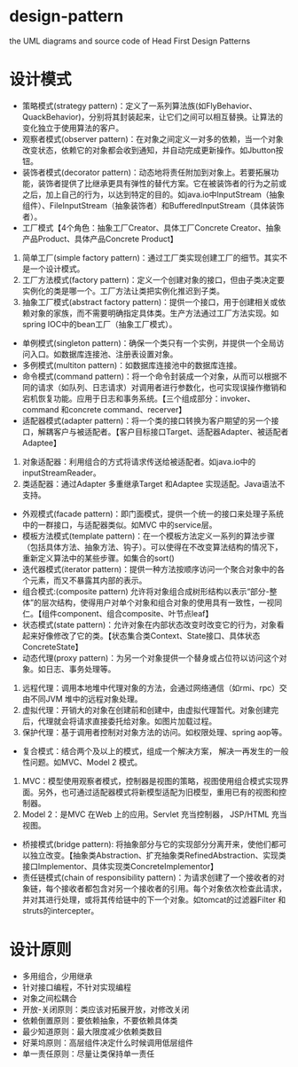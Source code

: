 # design-pattern
the UML diagrams and source code of Head First Design Patterns

# 设计模式
- 策略模式(strategy pattern)：定义了一系列算法族(如FlyBehavior、QuackBehavior)，分别将其封装起来，让它们之间可以相互替换。让算法的变化独立于使用算法的客户。
- 观察者模式(observer pattern)：在对象之间定义一对多的依赖，当一个对象改变状态，依赖它的对象都会收到通知，并自动完成更新操作。如Jbutton按钮。
- 装饰者模式(decorator pattern)：动态地将责任附加到对象上。若要拓展功能，装饰者提供了比继承更具有弹性的替代方案。它在被装饰者的行为之前或之后，加上自己的行为，以达到特定的目的。如java.io中InputStream（抽象组件）、FileInputStream（抽象装饰者）和BufferedInputStream（具体装饰者）。
- 工厂模式【4个角色：抽象工厂Creator、具体工厂Concrete Creator、抽象产品Product、具体产品Concrete Product】
1. 简单工厂(simple factory pattern)：通过工厂类实现创建工厂的细节。其实不是一个设计模式。
2. 工厂方法模式(factory pattern)：定义一个创建对象的接口，但由子类决定要实例化的类是哪一个。工厂方法让类把实例化推迟到子类。
2. 抽象工厂模式(abstract factory pattern)：提供一个接口，用于创建相关或依赖对象的家族，而不需要明确指定具体类。生产方法通过工厂方法实现。如spring IOC中的bean工厂（抽象工厂模式）。
- 单例模式(singleton pattern)：确保一个类只有一个实例，并提供一个全局访问入口。如数据库连接池、注册表设置对象。
- 多例模式(multiton pattern)：如数据库连接池中的数据库连接。
- 命令模式(command pattern)：将一个命令封装成一个对象，从而可以根据不同的请求（如队列、日志请求）对调用者进行参数化，也可实现误操作撤销和宕机恢复功能。应用于日志和事务系统。【三个组成部分：invoker、command 和concrete command、recerver】
- 适配器模式(adapter pattern)：将一个类的接口转换为客户期望的另一个接口，解耦客户与被适配者。【客户目标接口Target、适配器Adapter、被适配者Adaptee】
1. 对象适配器：利用组合的方式将请求传送给被适配者。如java.io中的inputStreamReader。
2. 类适配器：通过Adapter 多重继承Target 和Adaptee 实现适配。Java语法不支持。
- 外观模式(facade pattern)：即门面模式，提供一个统一的接口来处理子系统中的一群接口，与适配器类似。如MVC 中的service层。
- 模板方法模式(template pattern)：在一个模板方法定义一系列的算法步骤（包括具体方法、抽象方法、钩子）。可以使得在不改变算法结构的情况下，重新定义算法中的某些步骤。如集合的sort()
- 迭代器模式(iterator pattern)：提供一种方法按顺序访问一个聚合对象中的各个元素，而又不暴露其内部的表示。
- 组合模式:(composite pattern) 允许将对象组合成树形结构以表示“部分-整体”的层次结构，使得用户对单个对象和组合对象的使用具有一致性，一视同仁。【组件component、组合composite、叶节点leaf】
- 状态模式(state pattern)：允许对象在内部状态改变时改变它的行为，对象看起来好像修改了它的类。【状态集合类Context、State接口、具体状态ConcreteState】
- 动态代理(proxy pattern)：为另一个对象提供一个替身或占位符以访问这个对象。如日志、事务处理等。
1. 远程代理：调用本地堆中代理对象的方法，会通过网络通信（如rmi、rpc）交由不同JVM 堆中的远程对象处理。
2. 虚拟代理：开销大的对象在创建前和创建中，由虚拟代理暂代。对象创建完后，代理就会将请求直接委托给对象。如图片加载过程。
3. 保护代理：基于调用者控制对对象方法的访问。如权限处理、spring aop等。
- 复合模式：结合两个及以上的模式，组成一个解决方案， 解决一再发生的一般性问题。如MVC、Model 2 模式。
1. MVC：模型使用观察者模式，控制器是视图的策略，视图使用组合模式实现界面。另外，也可通过适配器模式将新模型适配为旧模型，重用已有的视图和控制器。
2. Model 2：是MVC 在Web 上的应用。Servlet 充当控制器， JSP/HTML 充当视图。
- 桥接模式(bridge pattern): 将抽象部分与它的实现部分分离开来，使他们都可以独立改变。【抽象类Abstraction、扩充抽象类RefinedAbstraction、实现类接口Implementor、具体实现类ConcreteImplementor】
- 责任链模式(chain of responsibility pattern)：为请求创建了一个接收者的对象链，每个接收者都包含对另一个接收者的引用。每个对象依次检查此请求，并对其进行处理，或将其传给链中的下一个对象。如tomcat的过滤器Filter 和 struts的intercepter。

# 设计原则
- 多用组合，少用继承
- 针对接口编程，不针对实现编程
- 对象之间松耦合
- 开放-关闭原则：类应该对拓展开放，对修改关闭
- 依赖倒置原则：要依赖抽象，不要依赖具体类
- 最少知道原则：最大限度减少依赖类数目
- 好莱坞原则：高层组件决定什么时候调用低层组件
- 单一责任原则：尽量让类保持单一责任
